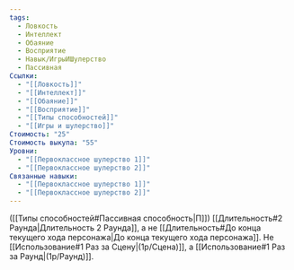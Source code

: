 ```yaml
---
tags:
  - Ловкость
  - Интеллект
  - Обаяние
  - Восприятие
  - Навык/ИгрыИШулерство
  - Пассивная
Ссылки:
  - "[[Ловкость]]"
  - "[[Интеллект]]"
  - "[[Обаяние]]"
  - "[[Восприятие]]"
  - "[[Типы способностей]]"
  - "[[Игры и шулерство]]"
Стоимость: "25"
Стоимость выкупа: "55"
Уровни:
  - "[[Первоклассное шулерство 1]]"
  - "[[Первоклассное шулерство 2]]"
Связанные навыки:
  - "[[Первоклассное шулерство 1]]"
  - "[[Первоклассное шулерство 2]]"
---
```

([[Типы способностей#Пассивная способность|П]]) [[Длительность#2 Раунда|Длительность 2 Раунда]], а не [[Длительность#До конца текущего хода персонажа|До конца текущего хода персонажа]]. 
Не [[Использование#1 Раз за Сцену|(1р/Сцена)]], а [[Использование#1 Раз за Раунд|(1р/Раунд)]].
